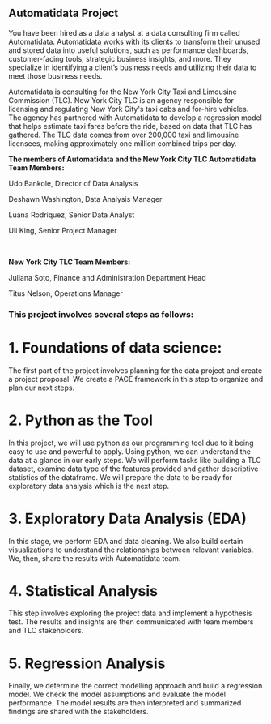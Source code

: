 ## Automatidata Project

You have been hired as a data analyst at a data consulting firm called Automatidata. Automatidata works with its clients to transform their unused and stored data into useful solutions, such as performance dashboards, customer-facing tools, strategic business insights, and more. They specialize in identifying a client’s business needs and utilizing their data to meet those business needs. 

Automatidata is consulting for the New York City Taxi and Limousine Commission (TLC). New York City TLC is an agency responsible for licensing and regulating New York City's taxi cabs and for-hire vehicles. The agency has partnered with Automatidata to develop a regression model that helps estimate taxi fares before the ride, based on data that TLC has gathered. The TLC data comes from over 200,000 taxi and limousine licensees, making approximately one million combined trips per day.

__The members of Automatidata and the New York City TLC Automatidata Team Members:__

Udo Bankole, Director of Data Analysis

Deshawn Washington, Data Analysis Manager

Luana Rodriquez, Senior Data Analyst

Uli King, Senior Project Manager

</br>

__New York City TLC Team Members:__

Juliana Soto, Finance and Administration Department Head

Titus Nelson, Operations Manager

### This project involves several steps as follows:

# 1. Foundations of data science:

The first part of the project involves planning for the data project and create a project proposal. We create a PACE framework in this step to organize and plan our next steps.

# 2. Python as the Tool

In this project, we will use python as our programming tool due to it being easy to use and powerful to apply. Using python, we can understand the data at a glance in our early steps. We will perform tasks like building a TLC dataset, examine data type of the features provided and gather descriptive statistics of the dataframe. We will prepare the data to be ready for exploratory data analysis which is the next step.

# 3. Exploratory Data Analysis (EDA)
In this stage, we perform EDA and data cleaning. We also build certain visualizations to understand the relationships between relevant variables. We, then, share the results with Automatidata team.

# 4. Statistical Analysis
This step involves exploring the project data and implement a hypothesis test. The results and insights are then communicated with team members and TLC stakeholders.

# 5. Regression Analysis
Finally, we determine the correct modelling approach and build a regression model. We check the model assumptions and evaluate the model performance. The model results are then interpreted and summarized findings are shared with the stakeholders.
